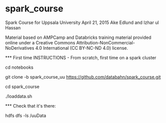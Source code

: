 # spark_course

Spark Course for Uppsala University
April 21, 2015
Ake Edlund and Izhar ul Hassan

Material based on AMPCamp and Databricks training material provided online under a Creative Commons Attribution-NonCommercial-NoDerivatives 4.0 International (CC BY-NC-ND 4.0) license.




*** First time INSTRUCTIONS - From scratch, first time on a spark cluster

cd notebooks

git clone -b spark_course_uu https://github.com/databahn/spark_course.git

cd spark_course

./loaddata.sh


*** Check that it's there: 

hdfs dfs -ls /uuData